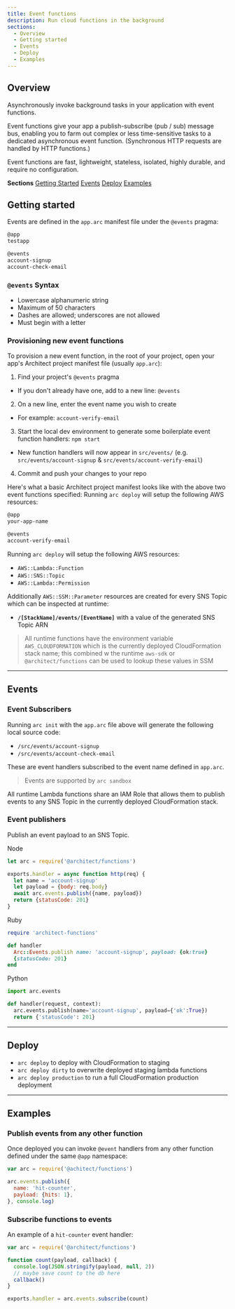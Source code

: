 ```yaml
---
title: Event functions
description: Run cloud functions in the background
sections:
  - Overview
  - Getting started
  - Events
  - Deploy
  - Examples
---
```


## Overview

Asynchronously invoke background tasks in your application with event functions.

Event functions give your app a publish-subscribe (pub / sub) message bus, enabling you to farm out complex or less time-sensitive tasks to a dedicated asynchronous event function. (Synchronous HTTP requests are handled by HTTP functions.)

Event functions are fast, lightweight, stateless, isolated, highly durable, and require no configuration.

**Sections**
[Getting Started](#getting-started)
[Events](#events)
[Deploy](#deploy)
[Examples](#examples)

## Getting started

Events are defined in the `app.arc` manifest file under the `@events` pragma:

```bash
@app
testapp

@events
account-signup
account-check-email
```

### `@events` Syntax

- Lowercase alphanumeric string
- Maximum of 50 characters
- Dashes are allowed; underscores are not allowed
- Must begin with a letter

### Provisioning new event functions

To provision a new event function, in the root of your project, open your app's Architect project manifest file (usually `app.arc`):

1. Find your project's `@events` pragma
  - If you don't already have one, add to a new line: `@events`
2. On a new line, enter the event name you wish to create
  - For example: `account-verify-email`
3. Start the local dev environment to generate some boilerplate event function handlers: `npm start`
  - New function handlers will now appear in `src/events/` (e.g. `src/events/account-signup` & `src/events/account-verify-email`)
4. Commit and push your changes to your repo

Here's what a basic Architect project manifest looks like with the above two event functions specified:
Running `arc deploy` will setup the following AWS resources:

```bash
@app
your-app-name

@events
account-verify-email
```

Running `arc deploy` will setup the following AWS resources:

- `AWS::Lambda::Function`
- `AWS::SNS::Topic`
- `AWS::Lambda::Permission`

Additionally `AWS::SSM::Parameter` resources are created for every SNS Topic which can be inspected at runtime:

- **`/[StackName]/events/[EventName]`** with a value of the generated SNS Topic ARN

> All runtime functions have the environment variable `AWS_CLOUDFORMATION` which is the currently deployed CloudFormation stack name; this combined w the runtime `aws-sdk` or `@architect/functions` can be used to lookup these values in SSM

--- 

## Events

### Event Subscribers

Running `arc init` with the `app.arc` file above will generate the following local source code:

- `/src/events/account-signup`
- `/src/events/account-check-email`

These are event handlers subscribed to the event name defined in `app.arc`.

> Events are supported by `arc sandbox`

All runtime Lambda functions share an IAM Role that allows them to publish events to any SNS Topic in the currently deployed CloudFormation stack. 

### Event publishers

Publish an event payload to an SNS Topic.

Node

```javascript
let arc = require('@architect/functions')

exports.handler = async function http(req) {
  let name = 'account-signup'
  let payload = {body: req.body}
  await arc.events.publish({name, payload})
  return {statusCode: 201}
}
```

Ruby

```ruby
require 'architect-functions'

def handler
  Arc::Events.publish name: 'account-signup', payload: {ok:true}
  {statusCode: 201}
end
```

Python

```python
import arc.events

def handler(request, context):
  arc.events.publish(name='account-signup', payload={'ok':True})
  return {'statusCode': 201}
```

---
## Deploy

- `arc deploy` to deploy with CloudFormation to staging
- `arc deploy dirty` to overwrite deployed staging lambda functions 
- `arc deploy production` to run a full CloudFormation production deployment

---

## Examples

### Publish events from any other function

Once deployed you can invoke `@event` handlers from any other function defined under the same `@app` namespace:

```javascript
var arc = require('@achitect/functions')

arc.events.publish({
  name: 'hit-counter',
  payload: {hits: 1},
}, console.log)
```

### Subscribe functions to events

An example of a `hit-counter` event handler:

```javascript
var arc = require('@architect/functions')

function count(payload, callback) {
  console.log(JSON.stringify(payload, null, 2))
  // maybe save count to the db here
  callback()
}

exports.handler = arc.events.subscribe(count)
```

